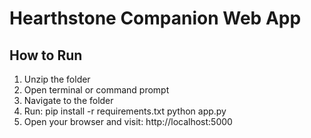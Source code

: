 # Hearthstone Companion Web App

## How to Run

1. Unzip the folder
2. Open terminal or command prompt
3. Navigate to the folder
4. Run:
   pip install -r requirements.txt
   python app.py
5. Open your browser and visit: http://localhost:5000
